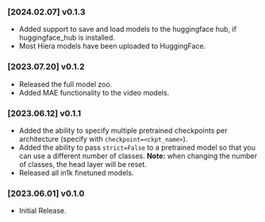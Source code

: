 ### **[2024.02.07]** v0.1.3
 - Added support to save and load models to the huggingface hub, if huggingface_hub is installed.
 - Most Hiera models have been uploaded to HuggingFace.

### **[2023.07.20]** v0.1.2
 - Released the full model zoo.
 - Added MAE functionality to the video models.

### **[2023.06.12]** v0.1.1
 - Added the ability to specify multiple pretrained checkpoints per architecture (specify with `checkpoint=<ckpt_name>`).
 - Added the ability to pass `strict=False` to a pretrained model so that you can use a different number of classes. **Note:** when changing the number of classes, the head layer will be reset.
 - Released all in1k finetuned models.

### **[2023.06.01]** v0.1.0
 - Initial Release.
